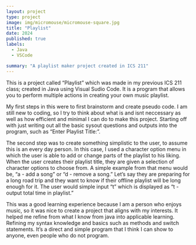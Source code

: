 ```yaml
---
layout: project
type: project
image: img/micromouse/micromouse-square.jpg
title: "Playlist"
date: 2024
published: true
labels:
  - Java
  - VSCode

summary: "A playlist maker project created in ICS 211"
---
```


This is a project called “Playlist” which was made in my previous ICS 211 class; created in Java using Visual Sudio Code. It is a program that allows you to perform multiple actions in creating your own music playlist.

My first steps in this were to first brainstorm and create pseudo code. I am still new to coding, so I try to think about what is and isnt neccessary as well as how efficient and minimal I can do to make this project. Starting off with just writing out all the basic sysout questions and outputs into the program, such as “Enter Playlist Title:”.

The second step was to create something simplistic to the user, to assume this is an every day person. In this case, I used a character option menu in which the user is able to add or change parts of the playlist to his liking. When the user creates their playlist title, they are given a selection of character options to choose from. A simple example from that menu would be, “a - add a song” or “d - remove a song.” Let’s say they are preparing for a long road trip and they want to know if their offline playlist will be long enough for it. The user would simple input “t” which is displayed as “t - output total time in playlist.”

This was a good learning experience because I am a person who enjoys music, so it was nice to create a project that aligns with my interests. It helped me refine from what I know from java into applicable learning. Refining my syntax knowledge and basics such as methods and switch statements. It’s a direct and simple program that I think I can show to anyone, even people who do not program.
